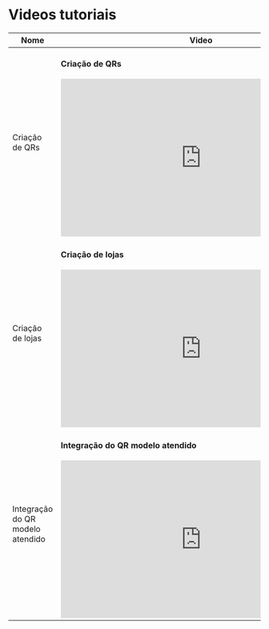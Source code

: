 # Videos tutoriais

|Nome|Video|
|---|---|
|Criação de QRs|<br/> **Criação de QRs** </br> <br/> <iframe width="560" height="315" src="https://www.youtube.com/embed/ARYVc5tYSRw" title="YouTube video player" frameborder="0" allow="accelerometer; autoplay; clipboard-write; encrypted-media; gyroscope; picture-in-picture" allowfullscreen></iframe><br/>|
|Criação de lojas|<br/> **Criação de lojas** </br> <br/> <iframe width="560" height="315" src="https://www.youtube.com/embed/189eQj6cbLw" title="YouTube video player" frameborder="0" allow="accelerometer; autoplay; clipboard-write; encrypted-media; gyroscope; picture-in-picture" allowfullscreen></iframe><br/> |
|Integração do QR modelo atendido|<br/> **Integração do QR modelo atendido** </br> <br/> <iframe width="560" height="315" src="https://www.youtube.com/embed/qp6sxCPRJlo" title="YouTube video player" frameborder="0" allow="accelerometer; autoplay; clipboard-write; encrypted-media; gyroscope; picture-in-picture" allowfullscreen></iframe><br/>|